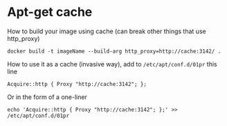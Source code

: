 # Apt-get cache

How to build your image using cache (can break other things that use http_proxy)

```
docker build -t imageName --build-arg http_proxy=http://cache:3142/ .
```

How to use it as a cache (invasive way), add to `/etc/apt/conf.d/01pr` this line

```
Acquire::http { Proxy "http://cache:3142"; };
```

Or in the form of a one-liner

```
echo 'Acquire::http { Proxy "http://cache:3142"; };' >> /etc/apt/conf.d/01pr
```
